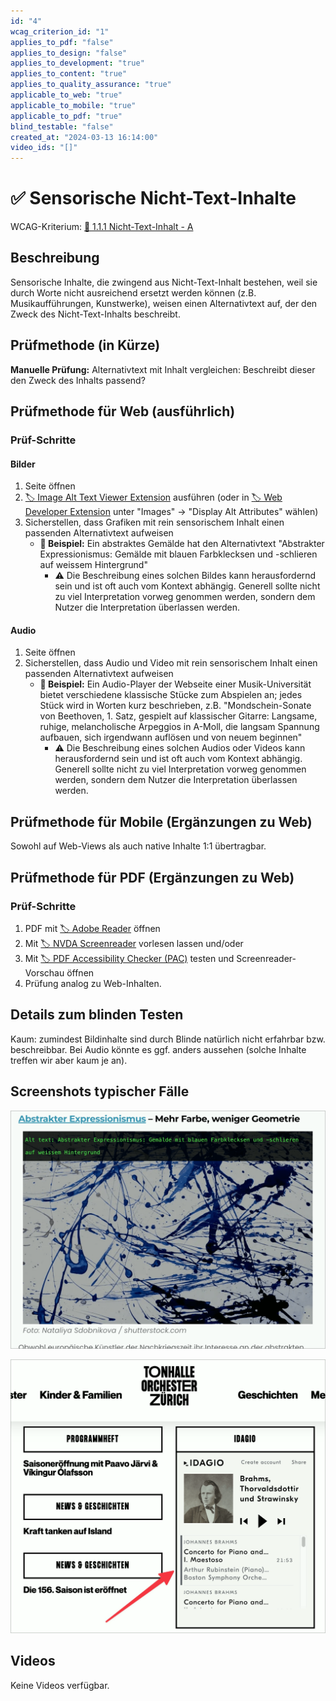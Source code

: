 ```yaml
---
id: "4"
wcag_criterion_id: "1"
applies_to_pdf: "false"
applies_to_design: "false"
applies_to_development: "true"
applies_to_content: "true"
applies_to_quality_assurance: "true"
applicable_to_web: "true"
applicable_to_mobile: "true"
applicable_to_pdf: "true"
blind_testable: "false"
created_at: "2024-03-13 16:14:00"
video_ids: "[]"
---
```


# ✅ Sensorische Nicht-Text-Inhalte

WCAG-Kriterium: [📜 1.1.1 Nicht-Text-Inhalt - A](..)

## Beschreibung

Sensorische Inhalte, die zwingend aus Nicht-Text-Inhalt bestehen, weil sie durch Worte nicht ausreichend ersetzt werden können (z.B. Musikaufführungen, Kunstwerke), weisen einen Alternativtext auf, der den Zweck des Nicht-Text-Inhalts beschreibt.

## Prüfmethode (in Kürze)

**Manuelle Prüfung:** Alternativtext mit Inhalt vergleichen: Beschreibt dieser den Zweck des Inhalts passend?

## Prüfmethode für Web (ausführlich)

### Prüf-Schritte

#### Bilder

1. Seite öffnen
1. [🏷️ Image Alt Text Viewer Extension](/de/tags/image-alt-text-viewer-extension) ausführen (oder in [🏷️ Web Developer Extension](/de/tags/web-developer-extension) unter "Images" → "Display Alt Attributes" wählen)
1. Sicherstellen, dass Grafiken mit rein sensorischem Inhalt einen passenden Alternativtext aufweisen
    - **🙂 Beispiel:** Ein abstraktes Gemälde hat den Alternativtext "Abstrakter Expressionismus: Gemälde mit blauen Farbklecksen und -schlieren auf weissem Hintergrund"
        - ⚠️ Die Beschreibung eines solchen Bildes kann herausfordernd sein und ist oft auch vom Kontext abhängig. Generell sollte nicht zu viel Interpretation vorweg genommen werden, sondern dem Nutzer die Interpretation überlassen werden.

#### Audio

1. Seite öffnen
1. Sicherstellen, dass Audio und Video mit rein sensorischem Inhalt einen passenden Alternativtext aufweisen
    - **🙂 Beispiel:** Ein Audio-Player der Webseite einer Musik-Universität bietet verschiedene klassische Stücke zum Abspielen an; jedes Stück wird in Worten kurz beschrieben, z.B. "Mondschein-Sonate von Beethoven, 1. Satz, gespielt auf klassischer Gitarre: Langsame, ruhige, melancholische Arpeggios in A-Moll, die langsam Spannung aufbauen, sich irgendwann auflösen und von neuem beginnen"
        - ⚠️ Die Beschreibung eines solchen Audios oder Videos kann herausfordernd sein und ist oft auch vom Kontext abhängig. Generell sollte nicht zu viel Interpretation vorweg genommen werden, sondern dem Nutzer die Interpretation überlassen werden.

## Prüfmethode für Mobile (Ergänzungen zu Web)

Sowohl auf Web-Views als auch native Inhalte 1:1 übertragbar.

## Prüfmethode für PDF (Ergänzungen zu Web)

### Prüf-Schritte
1. PDF mit [🏷️ Adobe Reader](/de/tags/adobe-reader) öffnen
1. Mit [🏷️ NVDA Screenreader](/de/tags/nvda-screenreader) vorlesen lassen und/oder
1. Mit [🏷️ PDF Accessibility Checker (PAC)](/de/tags/pdf-accessibility-checker-pac) testen und Screenreader-Vorschau öffnen
1. Prüfung analog zu Web-Inhalten.

## Details zum blinden Testen

Kaum: zumindest Bildinhalte sind durch Blinde natürlich nicht erfahrbar bzw. beschreibbar. Bei Audio könnte es ggf. anders aussehen (solche Inhalte treffen wir aber kaum je an).

## Screenshots typischer Fälle

![Abstraktes Gemälde mit Alternativtext](images/abstraktes-gemlde-mit-alternativtext.png)

![Ein Audio-Player mit klassischen Stücken - hier fehlen Text-Alternativen](images/ein-audio-player-mit-klassischen-stcken-hier-fehlen-text-alternativen.png)

## Videos

Keine Videos verfügbar.
